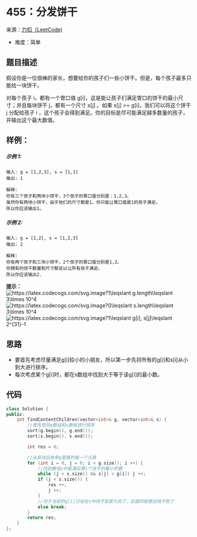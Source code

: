 # 455：分发饼干
来源：[力扣（LeetCode)](https://leetcode.cn/problems/assign-cookies/)

* 难度：简单

## 题目描述
假设你是一位很棒的家长，想要给你的孩子们一些小饼干。但是，每个孩子最多只能给一块饼干。

对每个孩子 i，都有一个胃口值 g[i]，这是能让孩子们满足胃口的饼干的最小尺寸；并且每块饼干 j，都有一个尺寸 s[j] 。如果 s[j] >= g[i]，我们可以将这个饼干 j 分配给孩子 i ，这个孩子会得到满足。你的目标是尽可能满足越多数量的孩子，并输出这个最大数值。

## 样例：
##### 示例 1:
```
输入: g = [1,2,3], s = [1,1]
输出: 1

解释: 
你有三个孩子和两块小饼干，3个孩子的胃口值分别是：1,2,3。
虽然你有两块小饼干，由于他们的尺寸都是1，你只能让胃口值是1的孩子满足。
所以你应该输出1。
```
##### 示例 2:
```
输入: g = [1,2], s = [1,2,3]
输出: 2

解释: 
你有两个孩子和三块小饼干，2个孩子的胃口值分别是1,2。
你拥有的饼干数量和尺寸都足以让所有孩子满足。
所以你应该输出2.
```

**提示：**
<img src="https://latex.codecogs.com/svg.image?1\leqslant&space;g.length\leqslant&space;3\times&space;10^4" title="https://latex.codecogs.com/svg.image?1\leqslant g.length\leqslant 3\times 10^4" />
<img src="https://latex.codecogs.com/svg.image?0\leqslant&space;s.length\leqslant&space;3\times&space;10^4" title="https://latex.codecogs.com/svg.image?0\leqslant s.length\leqslant 3\times 10^4" />
<img src="https://latex.codecogs.com/svg.image?1\leqslant&space;g[i],&space;s[j]\leqslant&space;2^{31}-1" title="https://latex.codecogs.com/svg.image?1\leqslant g[i], s[j]\leqslant 2^{31}-1" />

## 思路
* 要首先考虑尽量满足g[i]较小的小朋友，所以第一步先将所有的g[i]和s[i]从小到大进行排序。
* 每次考虑某个g[i]时，都在s数组中找到大于等于该g[i]的最小数。
## 代码
```c++
class Solution {
public:
    int findContentChildren(vector<int>& g, vector<int>& s) {
        //首先现将g数组和s数组进行排序
        sort(g.begin(), g.end());
        sort(s.begin(), s.end());

        int res = 0;

        //从前往后枚举g里面的每一个元素
        for (int i = 0, j = 0; i < g.size(); i ++) {
            //找到数组s中能满足第i个孩子的最小的数
            while (j < s.size() && s[j] < g[i]) j ++;
            if (j < s.size()) {
                res ++;
                j ++;
            }
            //对于当前的g[i]已经在s中找不到更大的了，后面的就更加找不到了
            else break;
        }
        return res;
    }
};
```